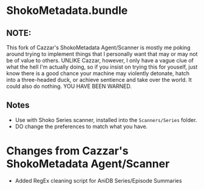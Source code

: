 ShokoMetadata.bundle
====================
## NOTE:
This fork of Cazzar's ShokoMetadata Agent/Scanner is mostly me poking around trying to implement things that I personally want that may or may not be of value to others.
UNLIKE Cazzar, however, I only have a vague clue of what the hell I'm actually doing, so if you insist on trying this for youself, just know there is a good chance your machine may violently detonate, hatch into a three-headed duck, or achieve sentience and take over the world. It could also do nothing. YOU HAVE BEEN WARNED.

## Notes

- Use with Shoko Series scanner, installed into the `Scanners/Series` folder.
- DO change the preferences to match what you have.

# Changes from Cazzar's ShokoMetadata Agent/Scanner

 - Added RegEx cleaning script for AniDB Series/Episode Summaries
